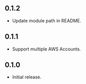 ## 0.1.2

- Update module path in README.

## 0.1.1

- Support multiple AWS Accounts.

## 0.1.0

- Initial release.
